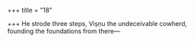 +++
title = "18"

+++
He strode three steps, Viṣṇu the undeceivable cowherd,  
founding the foundations from there—  